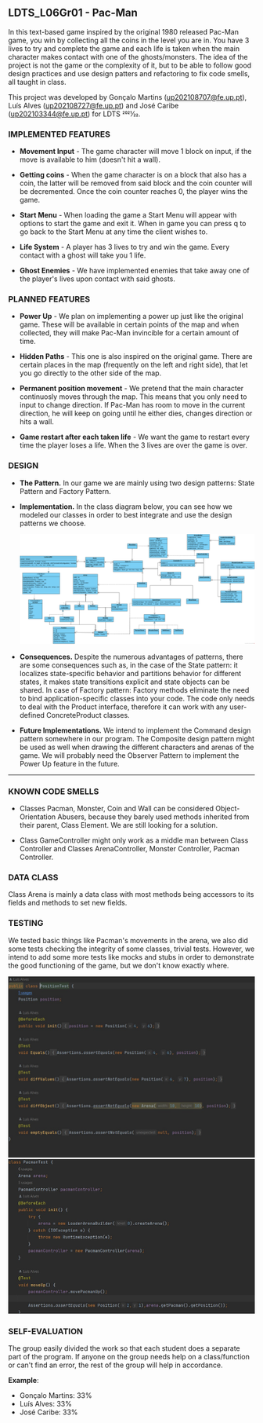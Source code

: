 ## LDTS_L06Gr01 - Pac-Man

In this text-based game inspired by the original 1980 released Pac-Man game, you win by collecting all the coins in the level you are in. You have 3 lives to try and complete the game and each life is taken when the main character makes contact with one of the ghosts/monsters.
The idea of the project is not the game or the complexity of it, but to be able to follow good design practices and use design patters and refactoring to fix code smells, all taught in class.

This project was developed by Gonçalo Martins (up202108707@fe.up.pt), Luís Alves (up202108727@fe.up.pt) and José Caribe (up202103344@fe.up.pt) for LDTS 2021⁄22.

### IMPLEMENTED FEATURES

- **Movement Input** - The game character will move 1 block on input, if the move is available to him (doesn't hit a wall).

- **Getting coins** - When the game character is on a block that also has a coin, the latter will be removed from said block and the coin counter will be decremented. Once the coin counter reaches 0, the player wins the game.

- **Start Menu** - When loading the game a Start Menu will appear with options to start the game and exit it. When in game you can press q to go back to the Start Menu at any time the client wishes to.

- **Life System** - A player has 3 lives to try and win the game. Every contact with a ghost will take you 1 life.

- **Ghost Enemies** - We have implemented enemies that take away one of the player's lives upon contact with said ghosts.

### PLANNED FEATURES

- **Power Up** - We plan on implementing a power up just like the original game. These will be available in certain points of the map and when collected, they will make Pac-Man invincible for a certain amount of time.

- **Hidden Paths** - This one is also inspired on the original game. There are certain places in the map (frequently on the left and right side), that let you go directly to the other side of the map.

- **Permanent position movement** - We pretend that the main character continuosly moves through the map. This means that you only need to input to change direction. If Pac-Man has room to move in the current direction, he will keep on going until he either dies, changes direction or hits a wall.

- **Game restart after each taken life** - We want the game to restart every time the player loses a life. When the 3 lives are over the game is over.

### DESIGN

- **The Pattern.** In our game we are mainly using two design patterns: State Pattern and Factory Pattern.

- **Implementation.** In the class diagram below, you can see how we modeled our classes in order to best integrate and use the design patterns we choose.

  ![IMG](PacmanClassDiagram.png)

- **Consequences.** Despite the numerous advantages of patterns, there are some consequences such as, in the case of the State pattern: it localizes state-specific behavior and partitions behavior for different states, it makes state transitions explicit and state objects can be shared.
  In case of Factory pattern: Factory methods eliminate the need to bind application-specific classes into your code. The code only needs to deal with the Product interface, therefore it can work with any user-defined ConcreteProduct classes.

- **Future Implementations.** We intend to implement the Command design pattern somewhere in our program. The Composite design pattern might be used as well when drawing the different characters and arenas of the game. We will probably need the Observer Pattern to implement the Power Up feature in the future.

------

### KNOWN CODE SMELLS

- Classes Pacman, Monster, Coin and Wall can be considered Object-Orientation Abusers, because they barely used methods inherited from their parent, Class Element. We are still looking for a solution.

- Class GameController might only work as a middle man between Class Controller and Classes ArenaController, Monster Controller, Pacman Controller.

### DATA CLASS

Class Arena is mainly a data class with most methods being accessors to its fields and methods to set new fields.

### TESTING

We tested basic things like Pacman's movements in the arena, we also did some tests checking the integrity of some classes, trivial tests. However, we intend to add some more tests like mocks and stubs in order to demonstrate the good functioning of the game, but we don't know exactly where.

![](tests1.jpg)
![](tests2.jpg)

### SELF-EVALUATION

The group easily divided the work so that each student does a separate part of the program. If anyone on the group needs help on a class/function or can't find an error, the rest of the group will help in accordance.

**Example**:

- Gonçalo Martins: 33%
- Luís Alves: 33%
- José Caribe: 33%

